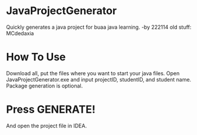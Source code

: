 # JavaProjectGenerator
Quickly generates a java project for buaa java learning.
-by 222114 old stuff: MCdedaxia

# How To Use
Download all, put the files where you want to start your java files.
Open JavaProjectGenerator.exe and input projectID, studentID, and student name. Package generation is optional.

# Press GENERATE!
And open the project file in IDEA.
